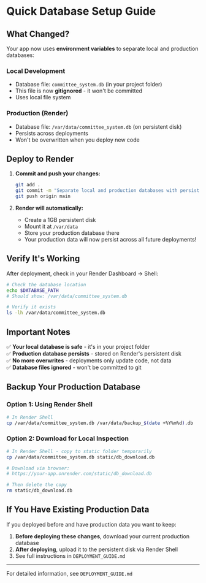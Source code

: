 # Quick Database Setup Guide

## What Changed?

Your app now uses **environment variables** to separate local and production databases:

### Local Development
- Database file: `committee_system.db` (in your project folder)
- This file is now **gitignored** - it won't be committed
- Uses local file system

### Production (Render)
- Database file: `/var/data/committee_system.db` (on persistent disk)
- Persists across deployments
- Won't be overwritten when you deploy new code

## Deploy to Render

1. **Commit and push your changes:**
   ```bash
   git add .
   git commit -m "Separate local and production databases with persistent disk"
   git push origin main
   ```

2. **Render will automatically:**
   - Create a 1GB persistent disk
   - Mount it at `/var/data`
   - Store your production database there
   - Your production data will now persist across all future deployments!

## Verify It's Working

After deployment, check in your Render Dashboard → Shell:
```bash
# Check the database location
echo $DATABASE_PATH
# Should show: /var/data/committee_system.db

# Verify it exists
ls -lh /var/data/committee_system.db
```

## Important Notes

✅ **Your local database is safe** - it's in your project folder  
✅ **Production database persists** - stored on Render's persistent disk  
✅ **No more overwrites** - deployments only update code, not data  
✅ **Database files ignored** - won't be committed to git  

## Backup Your Production Database

### Option 1: Using Render Shell
```bash
# In Render Shell
cp /var/data/committee_system.db /var/data/backup_$(date +%Y%m%d).db
```

### Option 2: Download for Local Inspection
```bash
# In Render Shell - copy to static folder temporarily
cp /var/data/committee_system.db static/db_download.db

# Download via browser:
# https://your-app.onrender.com/static/db_download.db

# Then delete the copy
rm static/db_download.db
```

## If You Have Existing Production Data

If you deployed before and have production data you want to keep:

1. **Before deploying these changes**, download your current production database
2. **After deploying**, upload it to the persistent disk via Render Shell
3. See full instructions in `DEPLOYMENT_GUIDE.md`

---

For detailed information, see `DEPLOYMENT_GUIDE.md`

